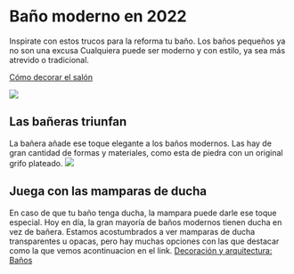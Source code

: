 # Baño moderno en 2022

Inspirate con estos trucos para la reforma tu baño. Los baños pequeños ya no son una excusa
Cualquiera puede ser moderno y con estilo, ya sea más atrevido o tradicional.

[Cómo decorar el salón](pagina3.md)

![](https://www.arquitecturaydiseno.es/medio/2021/03/26/bano-moderno-con-banera-y-ducha_049a03fc_823x1000.jpg)

## Las bañeras triunfan

La bañera añade ese toque elegante a los baños modernos.
Las hay de gran cantidad de formas y materiales, como esta de piedra con un original grifo plateado.
![](https://www.arquitecturaydiseno.es/medio/2021/03/26/bano-moderno-con-banera-en-tonos-blancos_0ab5e9e5_1500x1000.jpg)

## Juega con las mamparas de ducha

En caso de que tu baño tenga ducha, la mampara puede darle ese toque especial.
Hoy en día, la gran mayoría de baños modernos tienen ducha en vez de bañera.
Estamos acostumbrados a ver mamparas de ducha transparentes u opacas,
pero hay muchas opciones con las que destacar como la que vemos acontinuacion en el link. [Decoración y arquitectura: Baños](https://ar.pinterest.com/lilianaurriza/decoraci%C3%B3n-y-arquitectura-ba%C3%B1os/)
